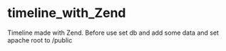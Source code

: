 # timeline_with_Zend

Timeline made with Zend.
Before use set db and add some data and set apache root to /public 
